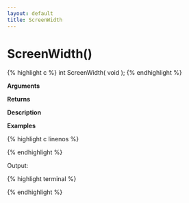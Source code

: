 ```yaml
---
layout: default
title: ScreenWidth
---
```


# ScreenWidth()

{% highlight c %}
int ScreenWidth( void );
{% endhighlight %}

**Arguments**

**Returns**

**Description**

**Examples**

{% highlight c linenos %}

{% endhighlight %}

Output:

{% highlight terminal %}

{% endhighlight %}
